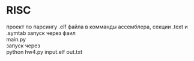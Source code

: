 # RISC
проект по парсингу .elf файла в комманды ассемблера, секции .text и .symtab
запуск через фаил <br/>
main.py <br/>
запуск через <br/>
python hw4.py input.elf out.txt<br/>
